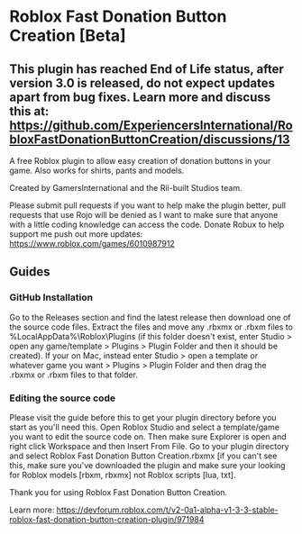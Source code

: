 # Roblox Fast Donation Button Creation [Beta]

## This plugin has reached End of Life status, after version 3.0 is released, do not expect updates apart from bug fixes. Learn more and discuss this at: https://github.com/ExperiencersInternational/RobloxFastDonationButtonCreation/discussions/13
A free Roblox plugin to allow easy creation of donation buttons in your game. Also works for shirts, pants and models.

Created by GamersInternational and the Rii-built Studios team.

Please submit pull requests if you want to help make the plugin better, pull requests that use Rojo will be denied as I want to make sure that anyone with a little coding knowledge can access the code. Donate Robux to help support me push out more updates: https://www.roblox.com/games/6010987912

## Guides

### GitHub Installation

Go to the Releases section and find the latest release then download one of the source code files. Extract the files and move any .rbxmx or .rbxm files to %LocalAppData%\Roblox\Plugins (if this folder doesn't exist, enter Studio > open any game/template > Plugins > Plugin Folder and then it should be created). If your on Mac, instead enter Studio > open a template or whatever game you want > Plugins > Plugin Folder and then drag the .rbxmx or .rbxm files to that folder.

### Editing the source code

Please visit the guide before this to get your plugin directory before you start as you'll need this. Open Roblox Studio and select a template/game you want to edit the source code on. Then make sure Explorer is open and right click Workspace and then Insert From File. Go to your plugin directory and select Roblox Fast Donation Button Creation.rbxmx [if you can't see this, make sure you've downloaded the plugin and make sure your looking for Roblox models [rbxm, rbxmx] not Roblox scripts [lua, txt].

Thank you for using Roblox Fast Donation Button Creation.

Learn more: https://devforum.roblox.com/t/v2-0a1-alpha-v1-3-3-stable-roblox-fast-donation-button-creation-plugin/971984
